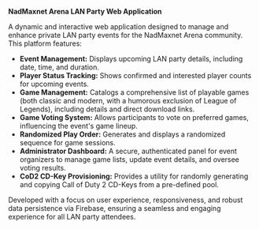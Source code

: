 **NadMaxnet Arena LAN Party Web Application**

A dynamic and interactive web application designed to manage and enhance private LAN party events for the NadMaxnet Arena community. This platform features:

* **Event Management:** Displays upcoming LAN party details, including date, time, and duration.
* **Player Status Tracking:** Shows confirmed and interested player counts for upcoming events.
* **Game Management:** Catalogs a comprehensive list of playable games (both classic and modern, with a humorous exclusion of League of Legends), including details and direct download links.
* **Game Voting System:** Allows participants to vote on preferred games, influencing the event's game lineup.
* **Randomized Play Order:** Generates and displays a randomized sequence for game sessions.
* **Administrator Dashboard:** A secure, authenticated panel for event organizers to manage game lists, update event details, and oversee voting results.
* **CoD2 CD-Key Provisioning:** Provides a utility for randomly generating and copying Call of Duty 2 CD-Keys from a pre-defined pool.

Developed with a focus on user experience, responsiveness, and robust data persistence via Firebase, ensuring a seamless and engaging experience for all LAN party attendees.

